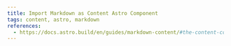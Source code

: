 ```yaml
---
title: Import Markdown as Content Astro Component
tags: content, astro, markdown
references:
  - https://docs.astro.build/en/guides/markdown-content/#the-content-component
---
```

